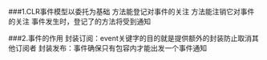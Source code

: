 ###1.CLR事件模型以委托为基础
方法能登记对事件的关注
方法能注销它对事件的关注
事件发生时，登记了的方法将受到通知

###2.事件的作用
封装订阅：event关键字的目的就是提供额外的封装防止取消其他订阅者
封装发布：事件确保只有包容内才能出发一个事件通知